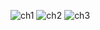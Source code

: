 ![ch1](https://github.com/viyasha/reactjs/assets/111897437/155e3c24-bfcf-4c1e-be9f-548674ff7a76)
![ch2](https://github.com/viyasha/reactjs/assets/111897437/bf219b69-501a-465a-b6ca-67722da093cd)
![ch3](https://github.com/viyasha/reactjs/assets/111897437/ebd02b0e-ec6e-4b44-af0d-68b325a3a06b)

